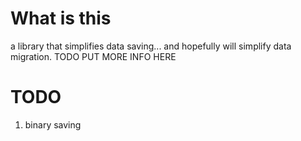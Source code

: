 # What is this
a library that simplifies data saving...
and hopefully will simplify data migration.
TODO PUT MORE INFO HERE

# TODO
1. binary saving